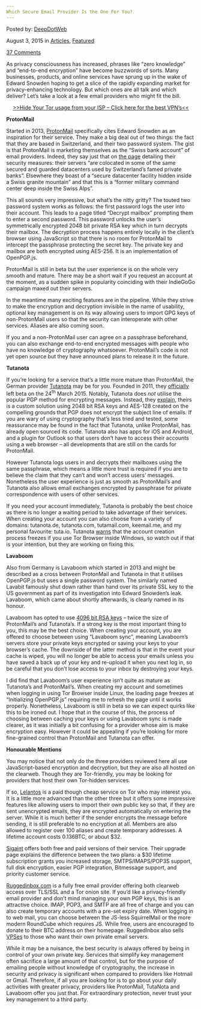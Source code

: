 ```yaml
---
Which Secure Email Provider Is the One For You?
---
```

<article class="post-listing post-10325 post type-post status-publish format-standard has-post-thumbnail hentry category-deepdot-news tag-email tag-provider tag-secure">
    
<div class="post-inner">
    
    
<p class="post-meta">
    
<span>Posted by: <a href="https://www.deepdotweb.com/author/admin/" title="">DeepDotWeb </a></span>
    
    
<span>August 3, 2015</span>
<span>in <a href="https://www.deepdotweb.com/category/articles/" rel="category tag">Articles</a>, <a href="https://www.deepdotweb.com/category/deepdot-news/" rel="category tag">Featured</a></span>
    
<span><a href="https://www.deepdotweb.com/2015/08/03/which-secure-email-provider-is-the-one-for-you/#comments">37 Comments</a></span>
</p>
<div class="clear"></div>
    
<div class="entry">
    
<p>As privacy consciousness has increased, phrases like “zero knowledge” and “end-to-end encryption” have become buzzwords of sorts. Many businesses, products, and online services have sprung up in the wake of Edward Snowden hoping to get a slice of the rapidly expanding market for privacy-enhancing technology. But which ones are all talk and which deliver? Let&#8217;s take a look at a few email providers who might fit the bill.</p>
<p style="text-align: center;"><a href="https://www.deepdotweb.com/vpn-comparison-chart/">&gt;&gt;Hide Your Tor usage from your ISP &#8211; Click here for the best VPN&#8217;s&lt;&lt; </a></p>
<p><strong>ProtonMail</strong></p>
<p>Started in 2013, <a href="https://protonmail.ch/">ProtonMail</a> specifically cites Edward Snowden as an inspiration for their service. They make a big deal out of two things: the fact that they are based in Switzerland, and their two password system. The gist is that ProtonMail is marketing themselves as the “Swiss bank account” of email providers. Indeed, they say just that on <a href="https://protonmail.ch/pages/security-details">the page</a> detailing their security measures: their servers “are colocated in some of the same secured and guarded datacenters used by Switzerland&#8217;s famed private banks”. Elsewhere they boast of a “secure datacenter facility hidden inside a Swiss granite mountain” and that this is a “former military command center deep inside the Swiss Alps”.</p>
<p>This all sounds very impressive, but what&#8217;s the nitty gritty? The touted two password system works as follows: the first password logs the user into their account. This leads to a page titled “Decrypt mailbox” prompting them to enter a second password. This password unlocks the user&#8217;s symmetrically encrypted 2048 bit private RSA key which in turn decrypts their mailbox. The decryption process happens entirely locally in the client&#8217;s browser using JavaScript so that there is no room for ProtonMail to intercept the passphrase protecting the secret key. The private key and mailbox are both encrypted using AES-256. It is an implementation of OpenPGP.js.</p>
<p>ProtonMail is still in beta but the user experience is on the whole very smooth and mature. There may be a short wait if you request an account at the moment, as a sudden spike in popularity coinciding with their IndieGoGo campaign maxed out their servers.</p>
<p>In the meantime many exciting features are in the pipeline. While they strive to make the encryption and decryption invisible in the name of usability, optional key management is on its way allowing users to import GPG keys of non-ProtonMail users so that the security can interoperate with other services. Aliases are also coming soon.</p>
<p>If you and a non-ProtonMail user can agree on a passphrase beforehand, you can also exchange end-to-end encrypted messages with people who have no knowledge of cryptography whatsoever. ProtonMail&#8217;s code is not yet open source but they have announced plans to release it in the future.</p>
<p><strong>Tutanota</strong></p>
<p>If you&#8217;re looking for a service that&#8217;s a little more mature than ProtonMail, the German provider <a href="https://tutanota.de/">Tutanota</a> may be for you. Founded in 2011, they <a href="https://tutanota.de/blog/posts/beta-time-is-over-release-notes">officially</a> left beta on the 24<sup>th</sup> March 2015. Notably, Tutanota does <em>not </em>utilise the popular PGP method for encrypting messages. Instead, they <a href="https://tutanota.uservoice.com/knowledgebase/articles/470724-why-does-tutanota-not-use-pgp">explain</a>, theirs is a custom solution using 2048 bit RSA keys and AES-128 created on the compelling grounds that PGP does not encrypt the subject line of emails. If you are wary of using cryptography that&#8217;s less tried and tested, some reassurance may be found in the fact that Tutanota, unlike ProtonMail, has already open sourced its code. Tutanota also has apps for iOS and Android, and a plugin for Outlook so that users don&#8217;t have to access their accounts using a web browser – all developments that are still on the cards for ProtonMail.</p>
<p>However Tutanota logs users in and decrypts their mailboxes using the same passphrase, which means a little more trust is required if you are to believe the claim that they can&#8217;t and won&#8217;t access users&#8217; messages. Nonetheless the user experience is just as smooth as ProtonMail&#8217;s and Tutanota also allows email exchanges encrypted by passphrase for private correspondence with users of other services.</p>
<p>If you need your account immediately, Tutanota is probably the best choice as there is no longer a waiting period to take advantage of their services. When creating your account you can also choose from a variety of domains: tutanota.de, tutanota.com, tutamail.com, keemail.me, and my personal favourite: tuta.io. Tutanota <a href="https://tutanota.de/blog/posts/tutanota-and-tor">warns</a> that the account creation process freezes if you use Tor Browser inside Windows, so watch out if that is your intention, but they are working on fixing this.</p>
<p><strong>Lavaboom</strong></p>
<p>Also from Germany is Lavaboom which started in 2013 and might be described as a cross between ProtonMail and Tutanota in that it utilises OpenPGP.js but uses a single password system. The similarly named Lavabit famously shut down rather than hand over its private SSL key to the US government as part of its investigation into Edward Snowden&#8217;s leak. Lavaboom, which came about shortly afterwards, is clearly named in its honour.</p>
<p>Lavaboom has opted to use <a href="https://lavaboom.com/security">4096 bit RSA keys</a> – twice the size of ProtonMail&#8217;s and Tutanota&#8217;s. If a strong key is the most important thing to you, this may be the best choice. When creating your account, you are offered to choose between using “Lavaboom sync”, meaning Lavaboom&#8217;s servers store your private keys encrypted or saving your keys to your browser&#8217;s cache. The downside of the latter method is that in the event your cache is wiped, you will no longer be able to access your emails unless you have saved a back up of your key and re-upload it when you next log in, so be careful that you don&#8217;t lose access to your inbox by destroying your keys.</p>
<p>I did find that Lavaboom&#8217;s user experience isn&#8217;t quite as mature as Tutanota&#8217;s and ProtonMail&#8217;s. When creating my account and sometimes when logging in using Tor Browser inside Linux, the loading page freezes at “Initializing OpenPGP.js” requiring me to refresh the page until it works properly. Nonetheless, Lavaboom is still in beta so we can expect quirks like this to be ironed out. I hope that in the course of this, the process of choosing between caching your keys or using Lavaboom sync is made clearer, as it was initially a bit confusing for a provider whose aim is make encryption easy. However it could be appealing if you&#8217;re looking for more fine-grained control than ProtonMail and Tutanota can offer.</p>
<p><strong>Honourable Mentions</strong></p>
<p>You may notice that not only do the three providers reviewed here all use JavaScript-based encryption and decryption, but they are also all hosted on the clearweb. Though they are Tor-friendly, you may be looking for providers that host their own Tor-hidden services.</p>
<p>If so, <a href="http://lelantoss7bcnwbv.onion/">Lelantos</a> is a paid though cheap service on Tor who may interest you. It is a little more advanced than the other three but it offers some impressive features like allowing users to import their own public key so that, if they are sent unencrypted emails, they are encrypted automatically on entering the server. While it is much better if the sender encrypts the message before sending, it is still preferable to no encryption at all. Members are also allowed to register over 100 aliases and create temporary addresses. A lifetime account costs 0.136BTC, or about $32.</p>
<p><a href="http://sigaintevyh2rzvw.onion/">S</a><a href="http://sigaintevyh2rzvw.onion/">igaint</a> offers both free and paid versions of their service. Their upgrade page explains the difference between the two plans: a $30 lifetime subscription grants you increased storage, SMTPS/IMAPS/POP3S support, full disk encryption, easier PGP integration, Bitmessage support, and priority customer service.</p>
<p><a href="http://s4bysmmsnraf7eut.onion/">R</a><a href="http://s4bysmmsnraf7eut.onion/">uggedinbox.com</a> is a fully free email provider offering both clearweb access over TLS/SSL and a Tor onion site. If you&#8217;d like a privacy-friendly email provider and don&#8217;t mind managing your own PGP keys, this is an attractive choice. IMAP, POP3, and SMTP are all free of charge and you can also create temporary accounts with a pre-set expiry date. When logging in to web mail, you can choose between the JS-less SquirrelMail or the more modern RoundCube which requires JS. While free, users are encouraged to donate to their BTC address on their homepage. RuggedInbox also sells <a href="http://s4bysmmsnraf7eut.onion/prices.php">VPSes</a> to those who want their own private email servers.</p>
<p>While it may be a nuisance, the best security is always offered by being in control of your own private key. Services that simplify key management often sacrifice a large amount of that control, but for the purpose of emailing people without knowledge of cryptography, the increase in security and privacy is significant when compared to providers like Hotmail or Gmail. Therefore, if all you are looking for is to go about your daily activities with greater privacy, providers like ProtonMail, TutaNota and Lavaboom offer you just that. For extraordinary protection, never trust your key management to a third party.</p>
    
    
</div><!-- .entry /-->
<span style="display:none"><a href="https://www.deepdotweb.com/tag/email/" rel="tag">email</a> <a href="https://www.deepdotweb.com/tag/provider/" rel="tag">provider</a> <a href="https://www.deepdotweb.com/tag/secure/" rel="tag">secure</a></span>				<span style="display:none" class="updated">2015-08-03</span>
<div style="display:none" class="vcard author" itemprop="author" itemscope itemtype="http://schema.org/Person"><strong class="fn" itemprop="name"><a href="https://www.deepdotweb.com/author/admin/" title="Posts by DeepDotWeb" rel="author">DeepDotWeb</a></strong></div>
    
    
</div><!-- .post-inner -->
</article><!-- .post-listing -->

